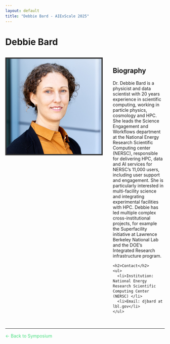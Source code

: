 ```yaml
---
layout: default
title: "Debbie Bard - AIExScale 2025"
---
```


# Debbie Bard

<div style="display: flex; gap: 2rem; margin: 2rem 0;">
  <div style="flex-shrink: 0;">
    <img src="../img/bard.jpg" alt="Debbie Bard" style="width: 300px; height: 300px; object-fit: cover; border: 4px solid #333;">
  </div>
  <div style="flex: 1;">
    <h2>Biography</h2>
    <p>Dr. Debbie Bard is a physicist and data scientist with 20 years experience in scientific computing, working in particle physics, cosmology and HPC. She leads the Science Engagement and Workflows department at the National Energy Research Scientific Computing center (NERSC), responsible for delivering HPC, data and AI services for NERSC’s 11,000 users, including user support and engagement. She is particularly interested in multi-facility science and integrating experimental facilities with HPC. Debbie has led multiple complex cross-institutional projects, for example the Superfacility initiative at Lawrence Berkeley National Lab and the DOE’s Integrated Research infrastructure program.</p>  
    
    <h2>Contact</h2>
    <ul>
      <li>Institution: National Energy Research Scientific Computing Center (NERSC) </li>
      <li>Email: djbard at lbl.gov</li>
    </ul>
  </div>
</div>

---

<a href="/" style="color: #4ade80; text-decoration: none;">← Back to Symposium</a> 
